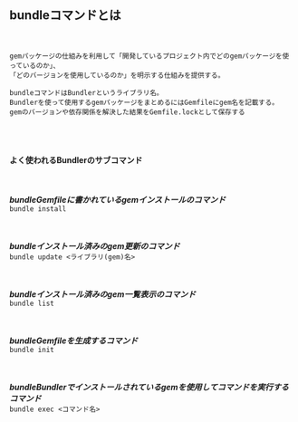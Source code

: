 ## bundleコマンドとは  
<br>

```
gemパッケージの仕組みを利用して「開発しているプロジェクト内でどのgemパッケージを使っているのか」、
「どのバージョンを使用しているのか」を明示する仕組みを提供する。

bundleコマンドはBundlerというライブラリ名。
Bundlerを使って使用するgemパッケージをまとめるにはGemfileにgem名を記載する。
gemのバージョンや依存関係を解決した結果をGemfile.lockとして保存する
```
<br>
<br>

#### よく使われるBundlerのサブコマンド  
<br>

***bundleGemfileに書かれているgemインストールのコマンド***  
`bundle install`  
<br>
<br>

***bundleインストール済みのgem更新のコマンド***  
`bundle update <ライブラリ(gem)名>`  
<br>
<br>

***bundleインストール済みのgem一覧表示のコマンド***  
`bundle list`  
<br>
<br>

***bundleGemfileを生成するコマンド***  
`bundle init`  
<br>
<br>

***bundleBundlerでインストールされているgemを使用してコマンドを実行するコマンド***  
`bundle exec <コマンド名>`  
<br>
<br>

